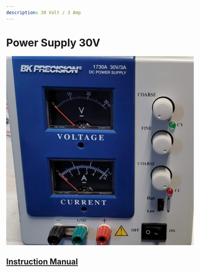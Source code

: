 ```yaml
---
description: 30 Volt / 3 Amp
---
```


# Power Supply 30V

![BK Precision 1730A 30V 3A DC Power Supply](../.gitbook/assets/bk-precision-1730a-30v-3a-dc-power-supply.jpg)

## [Instruction Manual](https://drive.google.com/file/d/1iAwnAoJ9bmrIWX3RuLwdY45YrlmdiZfz/view?usp=sharing)


